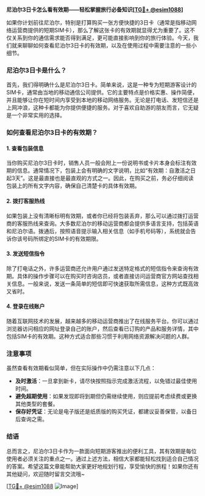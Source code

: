 **尼泊尔3日卡怎么看有效期——轻松掌握旅行必备知识[[TG💪+ @esim1088](https://t.me/s/esim1088)]**

如果你计划前往尼泊尔，特别是打算购买一张方便快捷的3日卡（通常是指移动网络运营商提供的短期SIM卡），那么了解这张卡的有效期就显得尤为重要了。这不仅关系到你的通信需求能否得到满足，更可能直接影响到你的旅行体验。今天，我们就来聊聊如何查看尼泊尔3日卡的有效期，以及在使用过程中需要注意的一些小细节。

### 尼泊尔3日卡是什么？

首先，我们得明确什么是尼泊尔3日卡。简单来说，这是一种专为短期游客设计的SIM卡，通常由当地的移动通信公司提供。它的主要特点是价格实惠、操作简便，并且能够让你在短时间内享受到本地的移动网络服务。无论是打电话、发短信还是上网冲浪，这种卡都能为你提供便捷的服务。对于喜欢自助游的朋友而言，它无疑是一个非常实用的选择。

### 如何查看尼泊尔3日卡的有效期？

#### 1. 查看包装信息

当你购买尼泊尔3日卡时，销售人员一般会附上一份说明书或卡片本身会标注有效期的信息。通常情况下，包装上会有明确的文字说明，比如“有效期：自激活之日起3天”。这是最直接也是最直观的方式之一。因此，在购买之前，务必仔细阅读包装上的所有文字内容，确保自己清楚卡的具体有效期。

#### 2. 拨打客服热线

如果包装上没有清晰标明有效期，或者你已经将包装丢弃，那么可以通过拨打运营商的客服热线来查询。大多数尼泊尔的移动运营商都会提供多语言支持，包括英语和尼泊尔语。拨通后，按照语音提示输入相关信息（如手机号码等），系统就会告诉你该号码所绑定的SIM卡的有效期限。

#### 3. 发送短信指令

除了打电话之外，许多运营商还允许用户通过发送特定格式的短信指令来查询有效期。具体的操作步骤可以在购买时咨询店员，或者直接访问运营商官方网站查找相关信息。一般来说，发送一条简单的短信即可快速获取所需信息，这种方式既高效又省时。

#### 4. 登录在线账户

随着互联网技术的发展，越来越多的移动运营商推出了在线服务平台。你可以通过浏览器访问相应的网址登录自己的账户，然后查看已订购的产品和服务详情，其中包括SIM卡的有效期。这种方式适合那些习惯于利用网络资源解决问题的人群。

### 注意事项

虽然查看有效期看似简单，但在实际操作中仍需注意以下几点：

- **及时激活**：一旦拿到新卡，请尽快按照指示完成激活流程，以免错过最佳使用时间。
- **避免超期使用**：如果发现即将到期但仍需继续使用，则应提前考虑续费或更换其他类型的套餐。
- **保存好凭证**：无论是电子版还是纸质版的购买凭证，都建议妥善保管，以备日后查询之需。

### 结语

总而言之，尼泊尔3日卡作为一款面向短期游客推出的便利工具，其有效期是每位使用者必须关注的重点之一。通过上述方法，相信大家都能轻松找到适合自己情况的答案。希望这篇文章能帮助大家更好地规划行程，享受愉快的旅程！如果你还有其他疑问，欢迎随时留言交流哦~

[[TG💪+ @esim1088](https://t.me/s/esim1088) ![Image](https://i.postimg.cc/4NQfJmqS/Snipaste-2025-05-13-00-14-12.png)]